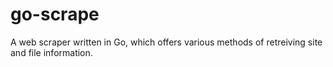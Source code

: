 # go-scrape

A web scraper written in Go, which offers various methods of retreiving site and file information.
